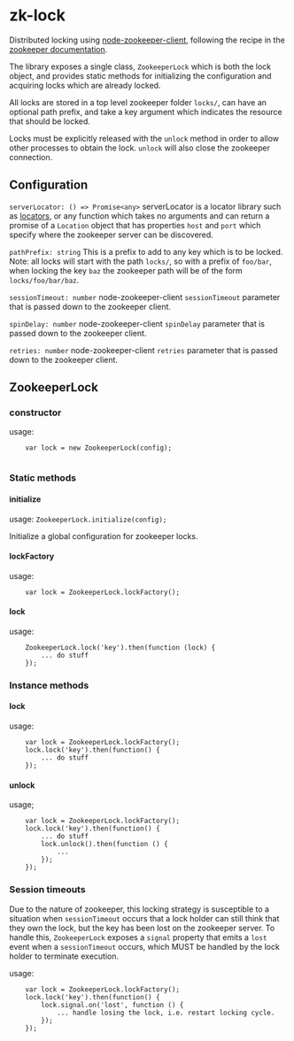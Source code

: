 # zk-lock

Distributed locking using [node-zookeeper-client](https://github.com/alexguan/node-zookeeper-client), following the
recipe in the [zookeeper documentation](https://zookeeper.apache.org/doc/r3.1.2/recipes.html#sc_recipes_Locks).

The library exposes a single class, `ZookeeperLock` which is both the lock object, and provides static methods for 
initializing the configuration and acquiring locks which are already locked.

All locks are stored in a top level zookeeper folder `locks/`, can have an optional path prefix, and take a key argument
which indicates the resource that should be locked. 

Locks must be explicitly released with the `unlock` method in order to allow other processes to obtain the lock. `unlock` will also close the zookeeper connection.

## Configuration
`serverLocator: () => Promise<any>` serverLocator is a locator library such as [locators](https://github.com/metamx/locators),
or any function which takes no arguments and can return a promise of a `Location` object that has properties `host` and `port` which specify
where the zookeeper server can be discovered.

`pathPrefix: string` This is a prefix to add to any key which is to be locked. Note: all locks will 
start with the path `locks/`, so with a prefix of `foo/bar`, when locking the key `baz` the zookeeper 
path will be of the form `locks/foo/bar/baz`.

`sessionTimeout: number` node-zookeeper-client `sessionTimeout` parameter that is passed down to the zookeeper client.

`spinDelay: number` node-zookeeper-client `spinDelay` parameter that is passed down to the zookeeper client.

`retries: number` node-zookeeper-client `retries` parameter that is passed down to the zookeeper client.

	
## ZookeeperLock
### constructor
usage: 
```
	var lock = new ZookeeperLock(config);
  
```

### Static methods

#### initialize
usage: `ZookeeperLock.initialize(config);`

Initialize a global configuration for zookeeper locks.

#### lockFactory
usage: 
```
	var lock = ZookeeperLock.lockFactory();
```

#### lock
usage:
```
	ZookeeperLock.lock('key').then(function (lock) {
    	... do stuff
  	});
```

### Instance methods
#### lock
usage:
```
    var lock = ZookeeperLock.lockFactory();
    lock.lock('key').then(function() {
    	... do stuff
  	});
```

#### unlock
usage;
```
    var lock = ZookeeperLock.lockFactory();
    lock.lock('key').then(function() {
    	... do stuff
    	lock.unlock().then(function () {
    	    ... 
    	});
    });
```

### Session timeouts
Due to the nature of zookeeper, this locking strategy is susceptible to a situation when `sessionTimeout` occurs that a lock holder can still think that they own the lock, but the key has been lost on the zookeeper server. To handle this, `ZookeeperLock` exposes a `signal` property that emits a `lost` event when a `sessionTimeout` occurs, which MUST be handled by the lock holder to terminate execution.

usage:

```
    var lock = ZookeeperLock.lockFactory();
    lock.lock('key').then(function() {
    	lock.signal.on('lost', function () {
    		... handle losing the lock, i.e. restart locking cycle.
    	});
    });
```
